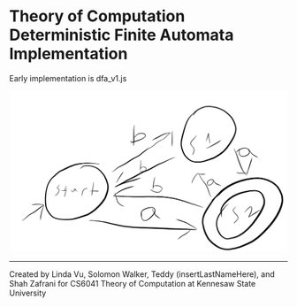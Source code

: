 # Theory of Computation Deterministic Finite Automata Implementation

Early implementation is dfa\_v1.js


![initialDFAsketch](https://raw.githubusercontent.com/ShahZafrani/js-dfa/master/images/initialDFAsketch.png?raw=true)




---
Created by Linda Vu, Solomon Walker, Teddy (insertLastNameHere), and Shah Zafrani for CS6041 Theory of Computation at Kennesaw State University
